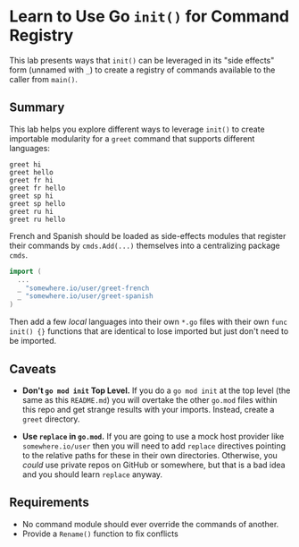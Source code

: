 # Learn to Use Go `init()` for Command Registry

This lab presents ways that `init()` can be leveraged in its
"side effects" form (unnamed with `_`) to create a registry of commands
available to the caller from `main()`.

## Summary

This lab helps you explore different ways to leverage `init()` to create
importable modularity for a `greet` command that supports different
languages:

```
greet hi
greet hello
greet fr hi
greet fr hello
greet sp hi
greet sp hello
greet ru hi
greet ru hello
```

French and Spanish should be loaded as side-effects modules that
register their commands by `cmds.Add(...)` themselves into a
centralizing package `cmds`.

```go
import (
  ...
  _ "somewhere.io/user/greet-french
  _ "somewhere.io/user/greet-spanish
)
```

Then add a few *local* languages into their own `*.go` files with their
own `func init() {}` functions that are identical to lose imported but
just don't need to be imported.

## Caveats

* **Don't `go mod init` Top Level.** If you do a `go mod init` at the
  top level (the same as this `README.md`) you will overtake the other
  `go.mod` files within this repo and get strange results with your
  imports. Instead, create a `greet` directory.

* **Use `replace` in `go.mod`.** If you are going to use a mock host
  provider like `somewhere.io/user` then you will need to add `replace`
  directives pointing to the relative paths for these in their own
  directories. Otherwise, you *could* use private repos on GitHub or
  somewhere, but that is a bad idea and you should learn `replace`
  anyway.

## Requirements

* No command module should ever override the commands of another.
* Provide a `Rename()` function to fix conflicts

